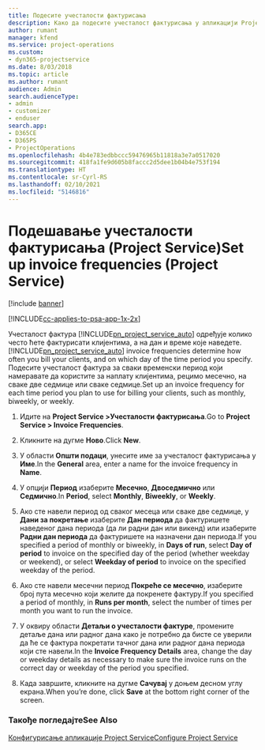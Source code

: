```yaml
---
title: Подесите учесталости фактурисања
description: Како да подесите учесталост фактурисања у апликацији Project Service
author: rumant
manager: kfend
ms.service: project-operations
ms.custom:
- dyn365-projectservice
ms.date: 8/03/2018
ms.topic: article
ms.author: rumant
audience: Admin
search.audienceType:
- admin
- customizer
- enduser
search.app:
- D365CE
- D365PS
- ProjectOperations
ms.openlocfilehash: 4b4e783edbbccc59476965b11818a3e7a0517020
ms.sourcegitcommit: 418fa1fe9d605b8faccc2d5dee1b04b4e753f194
ms.translationtype: HT
ms.contentlocale: sr-Cyrl-RS
ms.lasthandoff: 02/10/2021
ms.locfileid: "5146816"
---
```

# <a name="set-up-invoice-frequencies-project-service"></a><span data-ttu-id="7c075-103">Подешавање учесталости фактурисања (Project Service)</span><span class="sxs-lookup"><span data-stu-id="7c075-103">Set up invoice frequencies (Project Service)</span></span>

[!include [banner](../includes/psa-now-project-operations.md)]

[!INCLUDE[cc-applies-to-psa-app-1x-2x](../includes/cc-applies-to-psa-app-1x-2x.md)]

<span data-ttu-id="7c075-104">Учесталост фактура [!INCLUDE[pn_project_service_auto](../includes/pn-project-service-auto.md)] одређује колико често ћете фактурисати клијентима, а на дан и време које наведете.</span><span class="sxs-lookup"><span data-stu-id="7c075-104">[!INCLUDE[pn_project_service_auto](../includes/pn-project-service-auto.md)] invoice frequencies determine how often you bill your clients, and on which day of the time period you specify.</span></span> <span data-ttu-id="7c075-105">Подесите учесталост фактура за сваки временски период који намеравате да користите за наплату клијентима, рецимо месечно, на сваке две седмице или сваке седмице.</span><span class="sxs-lookup"><span data-stu-id="7c075-105">Set up an invoice frequency for each time period you plan to use for billing your clients, such as monthly, biweekly, or weekly.</span></span>  
  
1.  <span data-ttu-id="7c075-106">Идите на **Project Service >Учесталости фактурисања**.</span><span class="sxs-lookup"><span data-stu-id="7c075-106">Go to **Project Service > Invoice Frequencies**.</span></span>  
  
2.  <span data-ttu-id="7c075-107">Кликните на дугме **Ново**.</span><span class="sxs-lookup"><span data-stu-id="7c075-107">Click **New**.</span></span>  
  
3.  <span data-ttu-id="7c075-108">У области **Општи подаци**, унесите име за учесталост фактурисања у **Име**.</span><span class="sxs-lookup"><span data-stu-id="7c075-108">In the **General** area, enter a name for the invoice frequency in **Name**.</span></span>  
  
4.  <span data-ttu-id="7c075-109">У опцији **Период** изаберите **Месечно**, **Двоседмично** или **Седмично**.</span><span class="sxs-lookup"><span data-stu-id="7c075-109">In **Period**, select **Monthly**, **Biweekly**, or **Weekly**.</span></span>  
  
5.  <span data-ttu-id="7c075-110">Ако сте навели период од сваког месеца или сваке две седмице, у **Дани за покретање** изаберите **Дан периода** да фактуришете наведеног дана периода (да ли радни дан или викенд) или изаберите **Радни дан периода** да фактуришете на назначени дан периода.</span><span class="sxs-lookup"><span data-stu-id="7c075-110">If you specified a period of monthly or biweekly, in **Days of run**, select **Day of period** to invoice on the specified day of the period (whether weekday or weekend), or select **Weekday of period** to invoice on the specified weekday of the period.</span></span>  
  
6.  <span data-ttu-id="7c075-111">Ако сте навели месечни период **Покреће се месечно**, изаберите број пута месечно који желите да покренете фактуру.</span><span class="sxs-lookup"><span data-stu-id="7c075-111">If you specified a period of monthly, in **Runs per month**, select the number of times per month you want to run the invoice.</span></span>  
  
7.  <span data-ttu-id="7c075-112">У оквиру области **Детаљи о учесталости фактуре**, промените детаље дана или радног дана како је потребно да бисте се уверили да ће се фактура покретати тачног дана или радног дана периода који сте навели.</span><span class="sxs-lookup"><span data-stu-id="7c075-112">In the **Invoice Frequency Details** area, change the day or weekday details as necessary to make sure the invoice runs on the correct day or weekday of the period you specified.</span></span>  
  
8.  <span data-ttu-id="7c075-113">Када завршите, кликните на дугме **Сачувај** у доњем десном углу екрана.</span><span class="sxs-lookup"><span data-stu-id="7c075-113">When you’re done, click **Save** at the bottom right corner of the screen.</span></span>  
  
### <a name="see-also"></a><span data-ttu-id="7c075-114">Такође погледајте</span><span class="sxs-lookup"><span data-stu-id="7c075-114">See Also</span></span>  
 [<span data-ttu-id="7c075-115">Конфигурисање апликације Project Service</span><span class="sxs-lookup"><span data-stu-id="7c075-115">Configure Project Service</span></span>](../psa/configure.md)
